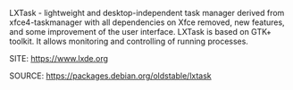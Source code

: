 
 LXTask - lightweight and desktop-independent task manager derived 
 from xfce4-taskmanager with all dependencies on Xfce removed, new 
 features, and some improvement of the user interface. 
  LXTask is based on GTK+ toolkit. It allows monitoring and 
 controlling of running processes. 
 
 SITE: https://www.lxde.org

 SOURCE: https://packages.debian.org/oldstable/lxtask
